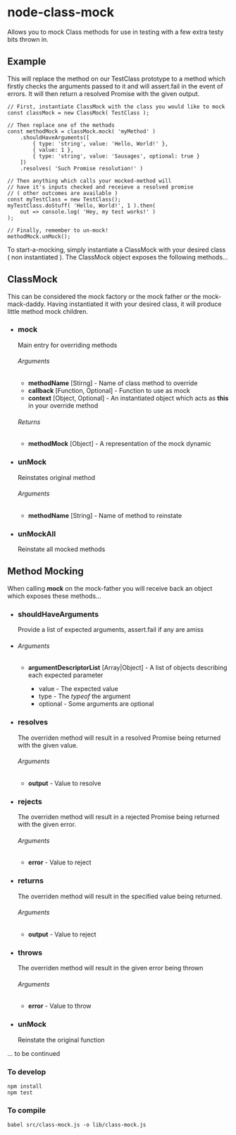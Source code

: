 # node-class-mock #

Allows you to mock Class methods for use in testing with a few extra testy bits thrown in.

## Example ##

This will replace the method on our TestClass prototype to a method which firstly checks
the arguments passed to it and will assert.fail in the event of errors. It will then return
a resolved Promise with the given output.

    // First, instantiate ClassMock with the class you would like to mock
    const classMock = new ClassMock( TestClass );

    // Then replace one of the methods
    const methodMock = classMock.mock( 'myMethod' )
        .shouldHaveArguments([
            { type: 'string', value: 'Hello, World!' },
            { value: 1 },
            { type: 'string', value: 'Sausages', optional: true }
        ])
        .resolves( 'Such Promise resolution!' )

    // Then anything which calls your mocked-method will
    // have it's inputs checked and receieve a resolved promise
    // ( other outcomes are available )
    const myTestClass = new TestClass();
    myTestClass.doStuff( 'Hello, World!', 1 ).then(
        out => console.log( 'Hey, my test works!' )
    );

    // Finally, remember to un-mock!
    methodMock.unMock();

To start-a-mocking, simply instantiate a ClassMock with your desired class ( non instantiated ). The ClassMock object exposes the following methods...

## ClassMock ##

This can be considered the mock factory or the mock father or the mock-mack-daddy. Having instantiated it with your desired class, it
will produce little method mock children.

 - ### mock ###

    Main entry for overriding methods

    ###### Arguments ######

    - **methodName** [Stirng] - Name of class method to override
    - **callback** [Function, Optional] - Function to use as mock
    - **context** [Object, Optional] - An instantiated object which acts as **this** in your override method

    ###### Returns ######

    -   **methodMock** [Object] - A representation of the mock dynamic

 - ### unMock ###

    Reinstates original method

    ###### Arguments #####

    - **methodName** [String] - Name of method to reinstate

 - ### unMockAll ###

    Reinstate all mocked methods

## Method Mocking ##

When calling **mock** on the mock-father you will receive back an object which exposes these methods...

 - ### shouldHaveArguments ###

    Provide a list of expected arguments, assert.fail if any are amiss

 - ###### Arguments ######

    - **argumentDescriptorList** [Array|Object] - A list of objects describing each expected parameter

        - value - The expected value
        - type - The *typeof* the argument
        - optional - Some arguments are optional

 - ### resolves ###

    The overriden method will result in a resolved Promise being returned with the given value.

    ###### Arguments #####

    - **output** - Value to resolve

 - ### rejects ###

    The overriden method will result in a rejected Promise being returned with the given error.

    ###### Arguments #####

    - **error** - Value to reject

 - ### returns ###

    The overriden method will result in the specified value being returned.

    ###### Arguments #####

    - **output** - Value to reject

 - ### throws ###

    The overriden method will result in the given error being thrown

    ###### Arguments #####

    - **error** - Value to throw

 - ### unMock ###

    Reinstate the original function

... to be continued

### To develop ###

    npm install
    npm test

### To compile ###

    babel src/class-mock.js -o lib/class-mock.js
